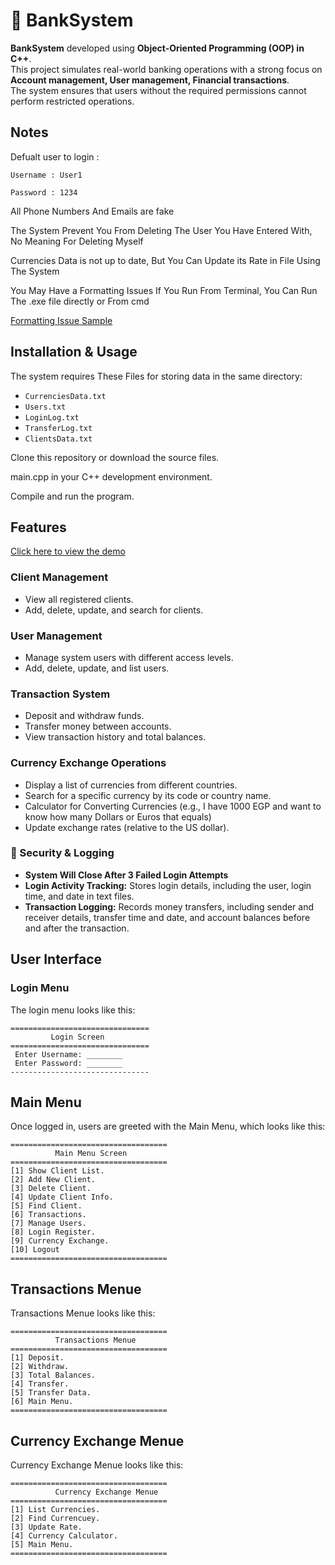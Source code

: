 # 🏦 BankSystem  

**BankSystem** developed using **Object-Oriented Programming (OOP) in C++**.  
This project simulates real-world banking operations with a strong focus on **Account management, User management, Financial transactions**.  
The system ensures that users without the required permissions cannot perform restricted operations.  
##  Notes

Defualt user to login : 
~~~
Username : User1

Password : 1234
~~~

All Phone Numbers And Emails are fake 

The System Prevent You From Deleting The User You Have Entered With, No Meaning For Deleting Myself

Currencies Data is not up to date, But You Can Update its Rate in File Using The System

You May Have a Formatting Issues If You Run From Terminal, You Can Run The .exe file directly or From cmd

[Formatting Issue Sample](https://github.com/user-attachments/assets/c609613b-3b05-437b-bdb3-a4827f5be9ec)


##  Installation & Usage

The system requires These Files for storing data in the same directory:

- `CurrenciesData.txt`  
- `Users.txt`  
- `LoginLog.txt`  
- `TransferLog.txt`  
- `ClientsData.txt` 

Clone this repository or download the source files.

main.cpp in your C++ development environment.

Compile and run the program.


##  Features  
[Click here to view the demo](https://drive.google.com/file/d/1b_9j9B_1EYfWbmuc04tWoWGSClYgrmi_/view?usp=drive_link)
###  Client Management  
- View all registered clients.  
- Add, delete, update, and search for clients.  

###  User Management  
- Manage system users with different access levels.  
- Add, delete, update, and list users.  

###  Transaction System  
- Deposit and withdraw funds.  
- Transfer money between accounts.  
- View transaction history and total balances.  

###  Currency Exchange Operations  
- Display a list of currencies from different countries.  
- Search for a specific currency by its code or country name.  
- Calculator for Converting Currencies (e.g., I have 1000 EGP and want to know how many Dollars or Euros that equals)
- Update exchange rates (relative to the US dollar).  

### 🔹 Security & Logging  
- **System Will Close After 3 Failed Login Attempts**  
- **Login Activity Tracking:** Stores login details, including the user, login time, and date in text files.  
- **Transaction Logging:** Records money transfers, including sender and receiver details, transfer time and date, and account balances before and after the transaction.  


##  User Interface  

###  Login Menu  

The login menu looks like this:  

~~~
===============================
         Login Screen      
===============================
 Enter Username: ________
 Enter Password: ________
-------------------------------
~~~
##  Main Menu

Once logged in, users are greeted with the Main Menu, which looks like this:
~~~
===================================
          Main Menu Screen
===================================
[1] Show Client List.  
[2] Add New Client.  
[3] Delete Client.  
[4] Update Client Info.  
[5] Find Client. 
[6] Transactions.  
[7] Manage Users.  
[8] Login Register.  
[9] Currency Exchange.
[10] Logout 
===================================
~~~

## Transactions Menue

Transactions Menue looks like this:
~~~
===================================
          Transactions Menue
===================================
[1] Deposit.  
[2] Withdraw.  
[3] Total Balances.  
[4] Transfer.  
[5] Transfer Data. 
[6] Main Menu.  
===================================
~~~
## Currency Exchange Menue

Currency Exchange Menue looks like this:

~~~
===================================
          Currency Exchange Menue
===================================
[1] List Currencies.  
[2] Find Currencuey.  
[3] Update Rate.  
[4] Currency Calculator. 
[5] Main Menu.   
===================================
~~~
